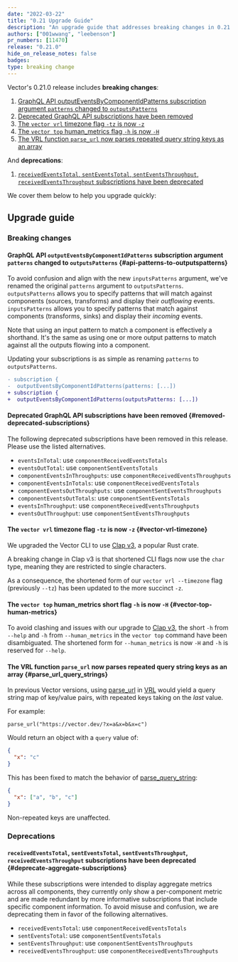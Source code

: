 ```yaml
---
date: "2022-03-22"
title: "0.21 Upgrade Guide"
description: "An upgrade guide that addresses breaking changes in 0.21.0"
authors: ["001wwang", "leebenson"]
pr_numbers: [11470]
release: "0.21.0"
hide_on_release_notes: false
badges:
type: breaking change
---
```


Vector's 0.21.0 release includes **breaking changes**:

1. [GraphQL API outputEventsByComponentIdPatterns subscription argument
   `patterns` changed to `outputsPatterns`](#api-patterns-to-outputspatterns)
2. [Deprecated GraphQL API subscriptions have been
   removed](#removed-deprecated-subscriptions)
3. [The `vector vrl` timezone flag `-tz` is now `-z`](#vector-vrl-timezone)
4. [The `vector top` human_metrics flag `-h` is now `-H`](#vector-top-human-metrics)
5. [The VRL function `parse_url` now parses repeated query string keys as an
   array](#parse_url_query_strings)

And **deprecations**:

1. [`receivedEventsTotal`, `sentEventsTotal`, `sentEventsThroughput`,
   `receivedEventsThroughput` subscriptions have been
   deprecated](#deprecate-aggregate-subscriptions)

We cover them below to help you upgrade quickly:

## Upgrade guide

### Breaking changes

#### GraphQL API `outputEventsByComponentIdPatterns` subscription argument `patterns` changed to `outputsPatterns` {#api-patterns-to-outputspatterns}

To avoid confusion and align with the new `inputsPatterns` argument, we've
renamed the original `patterns` argument to `outputsPatterns`. `outputsPatterns`
allows you to specify patterns that will match against components (sources,
transforms) and display their _outflowing_ events. `inputsPatterns` allows you
to specify patterns that match against components (transforms, sinks) and
display their _incoming_ events.

Note that using an input pattern to match a component is effectively a
shorthand. It's the same as using one or more output patterns to match against
all the outputs flowing into a component.

Updating your subscriptions is as simple as renaming `patterns` to
`outputsPatterns`.

```diff
- subscription {
-  outputEventsByComponentIdPatterns(patterns: [...])
+ subscription {
+  outputEventsByComponentIdPatterns(outputsPatterns: [...])
```

#### Deprecated GraphQL API subscriptions have been removed {#removed-deprecated-subscriptions}

The following deprecated subscriptions have been removed in this release. Please
use the listed alternatives.

- `eventsInTotal`: use `componentReceivedEventsTotals`
- `eventsOutTotal`: use `componentSentEventsTotals`
- `componentEventsInThroughputs`: use `componentReceivedEventsThroughputs`
- `componentEventsInTotals`: use `componentReceivedEventsTotals`
- `componentEventsOutThroughputs`: use `componentSentEventsThroughputs`
- `componentEventsOutTotals`: use `componentSentEventsTotals`
- `eventsInThroughput`: use `componentReceivedEventsThroughputs`
- `eventsOutThroughput`: use `componentSentEventsThroughputs`

#### The `vector vrl` timezone flag `-tz` is now `-z` {#vector-vrl-timezone}

We upgraded the Vector CLI to use [Clap v3](https://crates.io/crates/clap), a
popular Rust crate.

A breaking change in Clap v3 is that shortened CLI flags now use the `char`
type, meaning they are restricted to single characters.

As a consequence, the shortened form of our `vector vrl --timezone` flag
(previously `--tz`) has been updated to the more succinct `-z`.

#### The `vector top` human_metrics short flag `-h` is now `-H` {#vector-top-human-metrics}

To avoid clashing and issues with our upgrade to [Clap
v3](https://crates.io/crates/clap), the short `-h` from `--help` and `-h` from
`--human_metrics` in the `vector top` command have been disambiguated. The
shortened form for `--human_metrics` is now `-H` and `-h` is reserved for
`--help`.

#### The VRL function `parse_url` now parses repeated query string keys as an array {#parse_url_query_strings}

In previous Vector versions, using
[parse_url](/docs/reference/vrl/functions/#parse_url) in
[VRL](https://vector.dev/docs/reference/vrl/) would yield a query string map of
key/value pairs, with repeated keys taking on the _last_ value.

For example:

```
parse_url("https://vector.dev/?x=a&x=b&x=c")
```

Would return an object with a `query` value of:

```json
{
  "x": "c"
}
```

This has been fixed to match the behavior of [parse_query_string](https://vector.dev/docs/reference/vrl/functions/#parse_query_string):

```json
{
  "x": ["a", "b", "c"]
}
```

Non-repeated keys are unaffected.

### Deprecations

#### `receivedEventsTotal`, `sentEventsTotal`, `sentEventsThroughput`, `receivedEventsThroughput` subscriptions have been deprecated {#deprecate-aggregate-subscriptions}

While these subscriptions were intended to display aggregate metrics across all
components, they currently only show a per-component metric and are made
redundant by more informative subscriptions that include specific component
information. To avoid misuse and confusion, we are deprecating them in favor of
the following alternatives.

- `receivedEventsTotal`: use `componentReceivedEventsTotals`
- `sentEventsTotal`: use `componentSentEventsTotals`
- `sentEventsThroughput`: use `componentSentEventsThroughputs`
- `receivedEventsThroughput`: use `componentReceivedEventsThroughputs`
